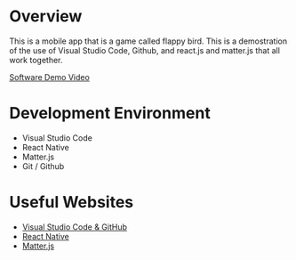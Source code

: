 # Overview

This is a mobile app that is a game called flappy bird. This is a demostration of the use of Visual Studio Code, Github, and react.js and matter.js that all work together.

[Software Demo Video](https://youtu.be/-wCbDjrkkAQ)

# Development Environment

* Visual Studio Code
* React Native
* Matter.js
* Git / Github

# Useful Websites

* [Visual Studio Code & GitHub](https://code.visualstudio.com/docs/editor/versioncontrol)
* [React Native](https://react.dev/)
* [Matter.js](https://brm.io/matter-js/docs/)